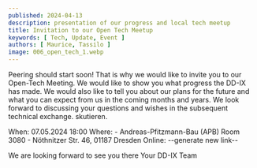```yaml
---
published: 2024-04-13
description: presentation of our progress and local tech meetup
title: Invitation to our Open Tech Meetup
keywords: [ Tech, Update, Event ]
authors: [ Maurice, Tassilo ]
image: 006_open_tech_1.webp
---
```


Peering should start soon! That is why we would like to invite you to our Open-Tech Meeting.
We would like to show you what progress the DD-IX has made. We would also like to tell you about
our plans for the future and what you can expect from us in the coming months and years.
We look forward to discussing your questions and wishes in the subsequent technical exchange.
skutieren.

When: 07.05.2024 18:00
Where: 
    - Andreas-Pfitzmann-Bau (APB) Room 3080 
    - Nöthnitzer Str. 46, 01187 Dresden
Online: --generate new link--

We are looking forward to see you there
Your DD-IX Team
